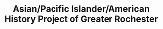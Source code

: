 ---
layout: repo
title: "Asian/Pacific Islander/American History Project of Greater Rochester"
id: 22126
permalink: repos/22126/
---